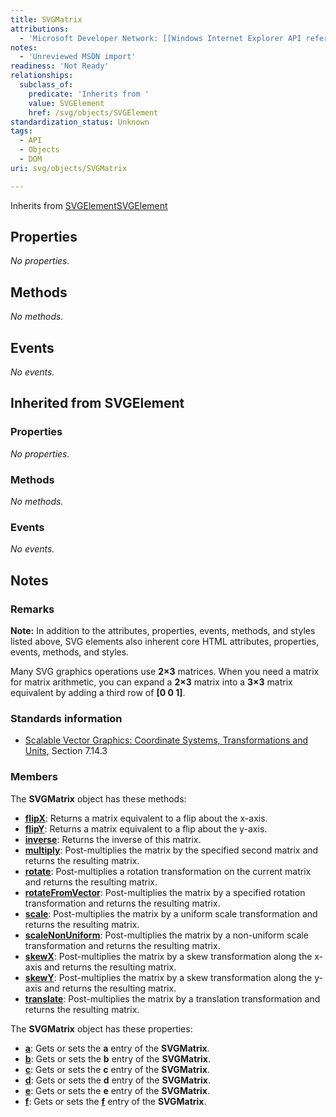 ```yaml
---
title: SVGMatrix
attributions:
  - 'Microsoft Developer Network: [[Windows Internet Explorer API reference](http://msdn.microsoft.com/en-us/library/ie/hh828809%28v=vs.85%29.aspx) Article]'
notes:
  - 'Unreviewed MSDN import'
readiness: 'Not Ready'
relationships:
  subclass_of:
    predicate: 'Inherits from '
    value: SVGElement
    href: /svg/objects/SVGElement
standardization_status: Unknown
tags:
  - API
  - Objects
  - DOM
uri: svg/objects/SVGMatrix

---
```

Inherits from [SVGElement](/svg/objects/SVGElement)[SVGElement](/svg/objects/SVGElement)

## Properties

*No properties.*

## Methods

*No methods.*

## Events

*No events.*

## Inherited from SVGElement

### Properties

*No properties.*

### Methods

*No methods.*

### Events

*No events.*

## Notes

### Remarks

**Note:** In addition to the attributes, properties, events, methods, and styles listed above, SVG elements also inherent core HTML attributes, properties, events, methods, and styles.

Many SVG graphics operations use **2×3** matrices. When you need a matrix for matrix arithmetic, you can expand a **2×3** matrix into a **3×3** matrix equivalent by adding a third row of **[0 0 1]**.

### Standards information

-   [Scalable Vector Graphics: Coordinate Systems, Transformations and Units](http://go.microsoft.com/fwlink/p/?linkid=204735), Section 7.14.3

### Members

The **SVGMatrix** object has these methods:

-   [**flipX**](/svg/methods/flipX): Returns a matrix equivalent to a flip about the x-axis.
-   [**flipY**](/svg/methods/flipY): Returns a matrix equivalent to a flip about the y-axis.
-   [**inverse**](/svg/methods/inverse): Returns the inverse of this matrix.
-   [**multiply**](/svg/methods/multiply): Post-multiplies the matrix by the specified second matrix and returns the resulting matrix.
-   [**rotate**](/svg/methods/rotate): Post-multiplies a rotation transformation on the current matrix and returns the resulting matrix.
-   [**rotateFromVector**](/svg/methods/rotateFromVector): Post-multiplies the matrix by a specified rotation transformation and returns the resulting matrix.
-   [**scale**](/svg/methods/scale): Post-multiplies the matrix by a uniform scale transformation and returns the resulting matrix.
-   [**scaleNonUniform**](/svg/methods/scaleNonUniform): Post-multiplies the matrix by a non-uniform scale transformation and returns the resulting matrix.
-   [**skewX**](/svg/methods/skewX): Post-multiplies the matrix by a skew transformation along the x-axis and returns the resulting matrix.
-   [**skewY**](/svg/methods/skewY): Post-multiplies the matrix by a skew transformation along the y-axis and returns the resulting matrix.
-   [**translate**](/svg/methods/translate): Post-multiplies the matrix by a translation transformation and returns the resulting matrix.

The **SVGMatrix** object has these properties:

-   [**a**](/svg/properties/a): Gets or sets the **a** entry of the **SVGMatrix**.
-   [**b**](/svg/properties/b): Gets or sets the **b** entry of the **SVGMatrix**.
-   [**c**](/svg/properties/c): Gets or sets the **c** entry of the **SVGMatrix**.
-   [**d**](/svg/properties/d): Gets or sets the **d** entry of the **SVGMatrix**.
-   [**e**](/svg/properties/e): Gets or sets the **e** entry of the **SVGMatrix**.
-   [**f**](/svg/properties/f): Gets or sets the [**f**](/svg/properties/f) entry of the **SVGMatrix**.
